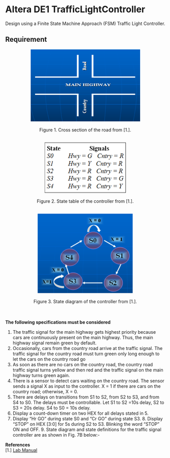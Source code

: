 # Altera DE1 TrafficLightController
Design using a Finite State Machine Approach (FSM) Traffic Light Controller. 

## Requirement  
<p align="center">
  <img width="349" height="=228" src="https://github.com/jason9829/AlteraDE1_TrafficLightController/blob/master/resources/images/CrossSectionOfTraffic.png">
</p>  
<div align="center">
  Figure 1. Cross section of the road from [1.]. 
</div>

<br />
<p align="center">
  <img width="257" height="=159" src="https://github.com/jason9829/AlteraDE1_TrafficLightController/blob/master/resources/images/StateTable.png">
</p>
<div align="center">
  Figure 2. State table of the controller from [1.]. 
</div>  <br />


<p align="center">
  <img width="300" height="250" src="https://github.com/jason9829/AlteraDE1_TrafficLightController/blob/master/resources/images/StateDiagram.png">
</p>
<div align="center">
  Figure 3. State diagram of the controller from [1.].
</div>  <br /> <br />


**The following specifications must be considered**  

1. The traffic signal for the main highway gets highest priority because cars are continuously present on the main highway. Thus, the main 
highway signal remain green by default.
2. Occasionally, cars from the country road arrive at the traffic signal. The traffic signal for the country road must turn green only long 
enough to let the cars on the country road go
3. As soon as there are no cars on the country road, the country road traffic signal turns yellow and then red and the traffic signal on the 
main highway turns green again. 
4. There is a sensor to detect cars waiting on the country road. The sensor sends a signal X as input to the controller. X = 1 if there are 
cars on the country road; otherwise, X = 0. 
5. There are delays on transitions from S1 to S2, from S2 to S3, and from S4 to S0. The delays must be controllable. Let S1 to S2 =10s delay, 
S2 to S3 = 20s delay. S4 to S0 = 10s delay. 
6. Display a count-down timer on two HEX for all delays stated in 5. 
7. Display “Hr GO” during state S0 and “Cr GO” during state S3. 8. Display “STOP” on HEX [3:0] for 5s during S2 to S3. Blinking the word 
“STOP” ON and OFF. 9. State diagram and state definitions for the traffic signal controller are as shown in Fig. 7B below:-

**References**  
[1.] [Lab Manual](https://github.com/jason9829/AlteraDE1_TrafficLightController/blob/master/resources/pdf/BAME2004%20%40%20LAB%202018.doc.pdf)
